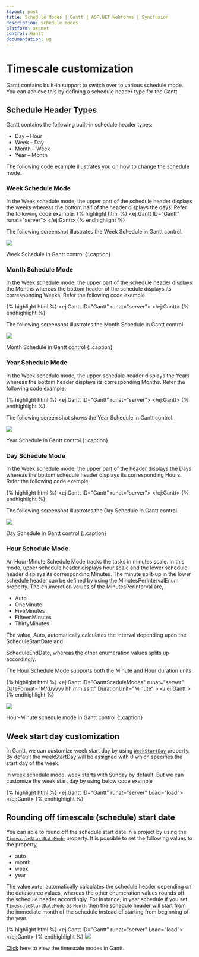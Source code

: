 ```yaml
---
layout: post
title: Schedule Modes | Gantt | ASP.NET Webforms | Syncfusion
description: schedule modes
platform: aspnet
control: Gantt
documentation: ug
---
```


# Timescale customization

Gantt contains built-in support to switch over to various schedule mode. You can achieve this by defining a schedule header type for the Gantt.

## Schedule Header Types

Gantt contains the following built-in schedule header types:

* Day – Hour
* Week – Day
* Month – Week
* Year – Month

The following code example illustrates you on how to change the schedule mode.

### Week Schedule Mode

In the Week schedule mode, the upper part of the schedule header displays the weeks whereas the bottom half of the header displays the days. Refer the following code example.
{% highlight html %}
<ej:Gantt ID="Gantt" runat="server">
       <ScheduleHeaderSettings ScheduleHeaderType="Week"
       WeekHeaderFormat=" MMM dd , yyyy "
       DayHeaderFormat="ddd"/>
</ej:Gantt>
{% endhighlight %}

The following screenshot illustrates the Week Schedule in Gantt control.

![](Schedule-Modes_images/Schedule-Modes_img1.png) 

Week Schedule in Gantt control
{:.caption}

### Month Schedule Mode

In the Week schedule mode, the upper part of the schedule header displays the Months whereas the bottom header of the schedule displays its corresponding Weeks. Refer the following code example.

{% highlight html %}
<ej:Gantt ID="Gantt" runat="server">
       <ScheduleHeaderSettings ScheduleHeaderType="Month" 
       MonthHeaderFormat=" MMM yyyy " 
       WeekHeaderFormat="M/dd"/>
</ej:Gantt>
{% endhighlight %}

The following screenshot illustrates the Month Schedule in Gantt control.

![](Schedule-Modes_images/Schedule-Modes_img2.png)

Month Schedule in Gantt control
{:.caption}

### Year Schedule Mode

In the Week schedule mode, the upper schedule header displays the Years whereas the bottom header displays its corresponding Months. Refer the following code example.

{% highlight html %}
<ej:Gantt ID="Gantt" runat="server">
       <ScheduleHeaderSettings ScheduleHeaderType="Year" 
       YearHeaderFormat="yyyy " 
       MonthHeaderFormat="MMM"/>
</ej:Gantt>
{% endhighlight %}

The following screen shot shows the Year Schedule in Gantt control.

![](Schedule-Modes_images/Schedule-Modes_img3.png)

Year Schedule in Gantt control
{:.caption}

### Day Schedule Mode

In the Week schedule mode, the upper part of the header displays the Days whereas the bottom schedule header displays its corresponding Hours. Refer the following code example.

{% highlight html %}
<ej:Gantt ID="Gantt" runat="server">
       <ScheduleHeaderSettings ScheduleHeaderType="Day" 
       DayHeaderFormat="dd,MM,yy" 
       HourHeaderFormat="HH"/>
</ej:Gantt>
{% endhighlight %}

The following screenshot illustrates the Day Schedule in Gantt control.

![](Schedule-Modes_images/Schedule-Modes_img4.png)

Day Schedule in Gantt control
{:.caption}

### Hour Schedule Mode

An Hour-Minute Schedule Mode tracks the tasks in minutes scale. In this mode, upper schedule header displays hour scale and the lower schedule header displays its corresponding Minutes. The minute split-up in the lower schedule header can be defined by using the MinutesPerIntervalEnum property. The enumeration values of the MinutesPerInterval are,

* Auto
* OneMinute
* FiveMinutes
* FifteenMinutes
* ThirtyMinutes

The value, Auto, automatically calculates the interval depending upon the ScheduleStartDate and 

ScheduleEndDate, whereas the other enumeration values splits up accordingly.

The Hour Schedule Mode supports both the Minute and Hour duration units.

{% highlight html %}
<ej:Gantt ID="GanttSceduleModes"  runat="server" DateFormat="M/d/yyyy hh:mm:ss tt" 
DurationUnit="Minute" >
<ScheduleHeaderSettings ScheduleHeaderType="Hour" MinutesPerInterval="FiveMinutes" />
</ ej:Gantt >  
{% endhighlight %}

![](Schedule-Modes_images/Schedule-Modes_img5.png)

Hour-Minute schedule mode in Gantt control
{:.caption}

## Week start day customization

In Gantt, we can customize week start day by using [`WeekStartDay`](/api/js/ejgantt#members:scheduleheadersettings-weekstartday) property.
By default the weekStartDay will be assigned with 0 which specifies the start day of the week.

In week schedule mode, week starts with Sunday by default. But we can customize the week start day by using below code example
 
{% highlight html %}
<ej:Gantt ID="Gantt" runat="server" Load="load">
 <ScheduleHeaderSettings ScheduleHeaderType="Week" 
 WeekStartDay="1"/>
</ej:Gantt>
{% endhighlight %}

## Rounding off timescale (schedule) start date

You can able to round off the schedule start date in a project by using the [`TimescaleStartDateMode`](/api/js/ejgantt#members:scheduleheadersettings-timescalestartdatemode) property. It is possible to set the following values to the property,

* auto
* month
* week
* year

The value `Auto`, automatically calculates the schedule header depending on the datasource values, whereas the other enumeration values rounds off the schedule header accordingly. For Instance, in year schedule if you set [`TimescaleStartDateMode`](/api/js/ejgantt#members:scheduleheadersettings-timescalestartdatemode) as `Month` then the schedule header will start from the immediate month of the schedule instead of starting from beginning of the year.

{% highlight html %}
<ej:Gantt ID="Gantt" runat="server" Load="load">
     <scheduleheadersettings ScheduleHeaderType="Year" 
	 TimescaleStartDateMode="Month">
</ej:Gantt>
{% endhighlight %}
![](Schedule-Modes_images/Schedule-Modes_img6.png)

[Click](http://asp.syncfusion.com/demos/web/gantt/schedulemodes.aspx) here to view the timescale modes in Gantt.
